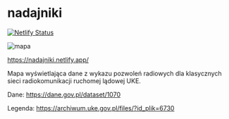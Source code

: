 # nadajniki

[![Netlify Status](https://api.netlify.com/api/v1/badges/c0bd9134-1540-47c5-b785-6cce698465f8/deploy-status)](https://app.netlify.com/sites/nadajniki/deploys)

![mapa](https://repository-images.githubusercontent.com/209359790/38e0ad00-6704-11ea-9dc2-9f2d9670effa)

https://nadajniki.netlify.app/

Mapa wyświetlająca dane z wykazu pozwoleń radiowych dla klasycznych sieci radiokomunikacji ruchomej lądowej UKE.

Dane:
https://dane.gov.pl/dataset/1070

Legenda:
https://archiwum.uke.gov.pl/files/?id_plik=6730
